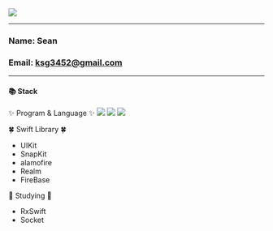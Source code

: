 <img src="https://capsule-render.vercel.app/api?type=waving&color=timeAuto&height=200&section=header&text=Sean's%20Library&fontSize=50" />

---
### Name: Sean   
### Email: ksg3452@gmail.com
---
 #### 📚 **Stack** <br>

<!-- <div align="center"> -->

✨ Program & Language ✨
<img src="https://img.shields.io/badge/Swift-F05138?style=flat&logo=Swift&logoColor=white">
<img src="https://img.shields.io/badge/Arduino-00979D?style=flat&logo=Arduino&logoColor=white">
<img src="https://img.shields.io/badge/Python-3776AB?style=flat&logo=Python&logoColor=white">

🍀 Swift Library 🍀
- UIKit
- SnapKit
- alamofire
- Realm
- FireBase

📖 Studying 📖
- RxSwift
- Socket

<!-- </div> -->
